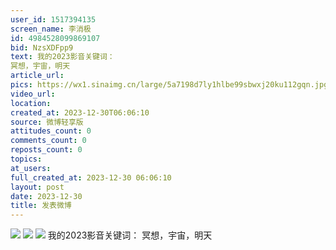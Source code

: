 ```yaml
---
user_id: 1517394135
screen_name: 李消极
id: 4984528099869107
bid: NzsXDFpp9
text: 我的2023影音关键词：
冥想，宇宙，明天 
article_url: 
pics: https://wx1.sinaimg.cn/large/5a7198d7ly1hlbe99sbwxj20ku112gqn.jpg,https://wx2.sinaimg.cn/large/5a7198d7ly1hlbe99seraj20ku112whk.jpg,https://wx1.sinaimg.cn/large/5a7198d7ly1hlbe99quhbj20ku104dhv.jpg
video_url: 
location: 
created_at: 2023-12-30T06:06:10
source: 微博轻享版
attitudes_count: 0
comments_count: 0
reposts_count: 0
topics: 
at_users: 
full_created_at: 2023-12-30 06:06:10
layout: post
date: 2023-12-30
title: 发表微博
---
```


![](https://image.baidu.com/search/down?url=https://wx1.sinaimg.cn/large/5a7198d7ly1hlbe99sbwxj20ku112gqn.jpg)
![](https://image.baidu.com/search/down?url=https://wx2.sinaimg.cn/large/5a7198d7ly1hlbe99seraj20ku112whk.jpg)
![](https://image.baidu.com/search/down?url=https://wx1.sinaimg.cn/large/5a7198d7ly1hlbe99quhbj20ku104dhv.jpg)
我的2023影音关键词：
冥想，宇宙，明天 
